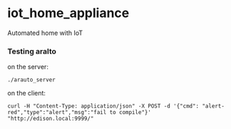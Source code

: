 # iot_home_appliance
Automated home with IoT

### Testing aralto

on the server:
```
./arauto_server
```

on the client:
```
curl -H "Content-Type: application/json" -X POST -d '{"cmd": "alert-red","type":"alert","msg":"fail to compile"}' "http://edison.local:9999/"
```
